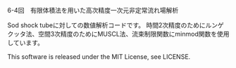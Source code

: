 6-4回　有限体積法を用いた高次精度一次元非定常流れ場解析

Sod shock tubeに対しての数値解析コードです。
時間2次精度のためにルンゲクッタ法、空間3次精度のためにMUSCL法、流束制限関数にminmod関数を使用しています。  

This software is released under the MIT License, see LICENSE.
